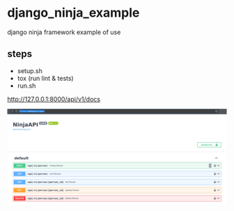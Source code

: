 # django_ninja_example

django ninja framework example of use

## steps

- setup.sh
- tox (run lint & tests)
- run.sh

http://127.0.0.1:8000/api/v1/docs

![alt text](./img/docs.png)
